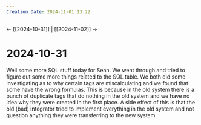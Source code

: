 ```yaml
---
Creation Date: 2024-11-01 13:22
---
```


<- [[2024-10-31]] | [[2024-11-02]]  ->

# 2024-10-31
Well some more SQL stuff today for Sean. We went through and tried to figure out some more things related to the SQL table. We both did some investigating as to why certain tags are miscalculating and we found that some have the wrong formulas. This is because in the old system there is a bunch of duplicate tags that do nothing in the old system and we have no idea why they were created in the first place. A side effect of this is that the old (bad) integrator tried to implement everything in the old system and not question anything they were transferring to the new system. 